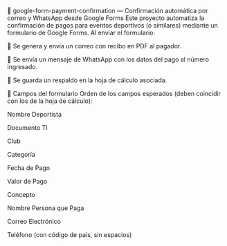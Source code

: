 📘 google-form-payment-confirmation — Confirmación automática por correo y WhatsApp desde Google Forms
Este proyecto automatiza la confirmación de pagos para eventos deportivos (o similares) mediante un formulario de Google Forms. Al enviar el formulario:

📩 Se genera y envía un correo con recibo en PDF al pagador.

💬 Se envía un mensaje de WhatsApp con los datos del pago al número ingresado.

🧾 Se guarda un respaldo en la hoja de cálculo asociada.

📌 Campos del formulario
Orden de los campos esperados (deben coincidir con los de la hoja de cálculo):

Nombre Deportista

Documento TI

Club

Categoría

Fecha de Pago

Valor de Pago

Concepto

Nombre Persona que Paga

Correo Electrónico

Teléfono (con código de país, sin espacios)
